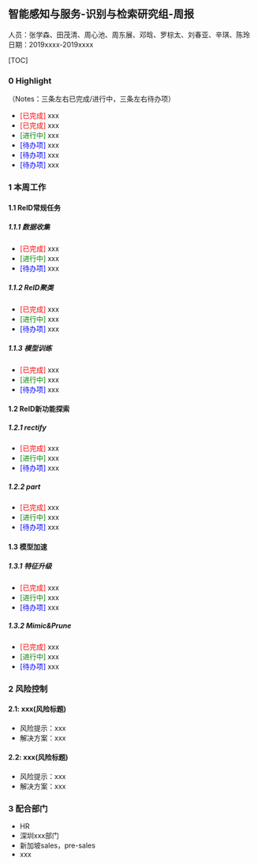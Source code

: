 ## 智能感知与服务-识别与检索研究组-周报

人员：张学森、田茂清、周心池、周东展、邓晗、罗棕太、刘春亚、辛琪、陈玲
日期：2019xxxx-2019xxxx

[TOC]

### 0 Highlight

（Notes：三条左右已完成/进行中，三条左右待办项）
- <span style="color:red">[已完成]</span> xxx 
- <span style="color:red">[已完成]</span> xxx 
- <span style="color:green">[进行中]</span> xxx 
- <span style="color:blue">[待办项]</span> xxx 
- <span style="color:blue">[待办项]</span> xxx 
- <span style="color:blue">[待办项]</span> xxx 

### 1 本周工作

#### 1.1 ReID常规任务
##### 1.1.1 数据收集
- <span style="color:red">[已完成]</span> xxx 
- <span style="color:green">[进行中]</span> xxx 
- <span style="color:blue">[待办项]</span> xxx

##### 1.1.2 ReID聚类
- <span style="color:red">[已完成]</span> xxx
- <span style="color:green">[进行中]</span> xxx
- <span style="color:blue">[待办项]</span> xxx

##### 1.1.3 模型训练
- <span style="color:red">[已完成]</span> xxx
- <span style="color:green">[进行中]</span> xxx
- <span style="color:blue">[待办项]</span> xxx


#### 1.2 ReID新功能探索
##### 1.2.1 rectify
- <span style="color:red">[已完成]</span> xxx
- <span style="color:green">[进行中]</span> xxx
- <span style="color:blue">[待办项]</span> xxx

##### 1.2.2 part
- <span style="color:red">[已完成]</span> xxx
- <span style="color:green">[进行中]</span> xxx
- <span style="color:blue">[待办项]</span> xxx


#### 1.3 模型加速
##### 1.3.1 特征升级
- <span style="color:red">[已完成]</span> xxx
- <span style="color:green">[进行中]</span> xxx
- <span style="color:blue">[待办项]</span> xxx

##### 1.3.2 Mimic&Prune
- <span style="color:red">[已完成]</span> xxx
- <span style="color:green">[进行中]</span> xxx
- <span style="color:blue">[待办项]</span> xxx



### 2 风险控制

#### 2.1: xxx(风险标题)
- 风险提示：xxx
- 解决方案：xxx
#### 2.2: xxx(风险标题)
- 风险提示：xxx
- 解决方案：xxx



### 3 配合部门
- HR
- 深圳xxx部门
- 新加坡sales，pre-sales
- xxx
